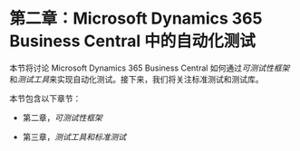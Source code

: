 # 第二章：Microsoft Dynamics 365 Business Central 中的自动化测试

本节将讨论 Microsoft Dynamics 365 Business Central 如何通过*可测试性框架*和*测试工具*来实现自动化测试。接下来，我们将关注标准测试和测试库。

本节包含以下章节：

+   第二章，*可测试性框架*

+   第三章，*测试工具和标准测试*
